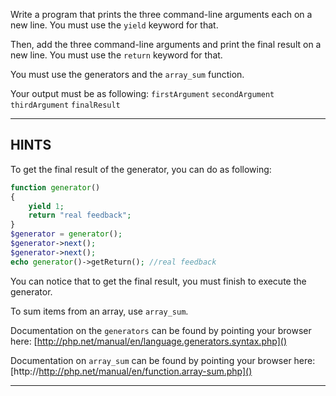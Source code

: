 Write a program that prints the three command-line arguments each on a new line.
You must use the `yield` keyword for that.

Then, add the three command-line arguments and print the final result on a new line.
You must use the `return` keyword for that.

You must use the generators and the `array_sum` function.

Your output must be as following:
`firstArgument`
`secondArgument`
`thirdArgument`
`finalResult`

----------------------------------------------------------------------
## HINTS
To get the final result of the generator, you can do as following:
```php
function generator()
{
    yield 1;
    return "real feedback";
}
$generator = generator();
$generator->next();
$generator->next();
echo generator()->getReturn(); //real feedback
```

You can notice that to get the final result, you must finish to execute the generator.

To sum items from an array, use `array_sum`.

Documentation on the `generators` can be found by pointing your browser here:
  [http://php.net/manual/en/language.generators.syntax.php]()
  
Documentation on `array_sum` can be found by pointing your browser here:
  [http://http://php.net/manual/en/function.array-sum.php]()  

----------------------------------------------------------------------
